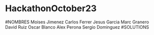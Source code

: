 # HackathonOctober23
#NOMBRES
Moises Jimenez
Carlos Ferrer
Jesus Garcia
Marc Granero
David Ruiz
Oscar Blanco
Alex Perona
Sergio Dominguez
#SOLUTIONS

